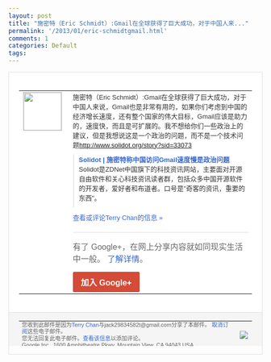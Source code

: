 ```yaml
---
layout: post
title: "施密特（Eric Schmidt）:Gmail在全球获得了巨大成功，对于中国人来..."
permalink: '/2013/01/eric-schmidtgmail.html'
comments: 1
categories: Default
tags: 
---
```

<!-- X-Notifications: 1:8e5ffe4eb0000000 -->

<div style="border:solid 1px #dfdfdf;color:#686868;font:13px Arial"><div style="background-color:#fff;padding:20px;"><table cellpadding="0" cellspacing="0"><tr><td style="padding-right:15px;vertical-align:top"><a href="https://plus.google.com/_/notifications/emlink?emr=14900066512970582018&amp;emid=CKj_jsT937QCFeZLNAodRX4AAA&amp;path=%2F108643996575278738906&amp;dt=1357896197853&amp;uob=8"><img height="75" src="https://lh3.googleusercontent.com/-KKRGTyJ5Bl0/AAAAAAAAAAI/AAAAAAAAtnY/R4QEWIp3Ur0/s75-c-k-a/photo.jpg" style="border:solid 1px #cccccc;" width="75"/></a></td><td style="width:578px;color:#333;font:13px Arial;vertical-align:top"><div style="padding-bottom:10px">施密特（Eric Schmidt）:Gmail在全球获得了<wbr/>巨大成功，对于中国人来说，Gmail也是<wbr/>非常有用的，如果你们考虑到中国的经济增长<wbr/>速度，还有整个国家的伟大目标，Gmail<wbr/>应该是助力的，速度快，而且是可扩展的。我<wbr/>不想给你们一些政治上的建议，但是我想说这<wbr/>是一个政治的问题，而不是一个技术问题<a class="ot-anchor" href="http://www.solidot.org/story?sid=33073" rel="nofollow">ht<wbr/>tp://www.solidot.org<wbr/>/story?sid=33073</a></div><div style="margin-bottom:10px;padding-left:10px; border-left:2px solid #EAEAEA"><span style="margin-right:5px"><a href="http://www.solidot.org/story?sid=33073" style="color:#3366CC;text-decoration:none"><span style="font-weight:bold">Solidot | 施密特称中国访问Gmail速度慢是政治问<wbr/>题</span></a><div style="padding-bottom:10px">Solidot是ZDNet中国旗下的科技<wbr/>资讯网站，主要面对开源自由软件和关心科技<wbr/>资讯读者群，包括众多中国开源软件的开发者<wbr/>，爱好者和布道者。口号是"奇客的资讯，重<wbr/>要的东西"。</div></span></div><a href="https://plus.google.com/_/notifications/emlink?emr=14900066512970582018&amp;emid=CKj_jsT937QCFeZLNAodRX4AAA&amp;path=%2F108643996575278738906%2Fposts%2FYsKWhRqeVJp%3Fgpinv%3DAMIXal-6ToOEhEs-X9pWthx2hFmtsTQaAo5H4ZhbezXAUeH_K14gUY6vgOmKcSwNIr54p9M0whIKBmR3gFZ-oP4R-h_39StqHBzAgnnD15XDKWbpPWyz3K8&amp;dt=1357896197853&amp;uob=8" style="color:#3366CC;text-decoration:none">查看或评论Terry Chan的信息 »</a><div style="margin-top:20px;border-top:solid 1px #dfdfdf"><div style="padding:15px 0;color:#686868;font:16px Arial">有了 Google+，在网上分享内容就如同现实生活中一般。 <a href="http://www.google.com/+/learnmore/" style="color:#3366CC;text-decoration:none">了解详情</a>。</div><a href="https://plus.google.com/_/notifications/emlink?emr=14900066512970582018&amp;emid=CKj_jsT937QCFeZLNAodRX4AAA&amp;path=%2F%3Fgpinv%3DAMIXal-6ToOEhEs-X9pWthx2hFmtsTQaAo5H4ZhbezXAUeH_K14gUY6vgOmKcSwNIr54p9M0whIKBmR3gFZ-oP4R-h_39StqHBzAgnnD15XDKWbpPWyz3K8&amp;dt=1357896197853&amp;uob=8" style="display:inline-block;padding:7px 15px;background-color:#d44b38; color:#fff;font-size:16px; font-weight:bold;border-radius:2px;-webkit-border-radius:2px; -moz-border-radius:2px;border:solid 1px #c43b28; white-space:nowrap;text-decoration:none">加入 Google+</a></div></td></tr></table></div><div style="border-top:solid 1px #dfdfdf;padding:0 20px; background-color:#f5f5f5"><table cellpadding="0" cellspacing="0" style="height:50px"><tbody><tr><td style="vertical-align:middle;width:100%; color:#636363;font:11px Arial; line-height:120%">您收到此邮件是因为<a href="https://plus.google.com/_/notifications/emlink?emr=14900066512970582018&amp;emid=CKj_jsT937QCFeZLNAodRX4AAA&amp;path=%2F108643996575278738906%3Fgpinv%3DAMIXal-6ToOEhEs-X9pWthx2hFmtsTQaAo5H4ZhbezXAUeH_K14gUY6vgOmKcSwNIr54p9M0whIKBmR3gFZ-oP4R-h_39StqHBzAgnnD15XDKWbpPWyz3K8&amp;dt=1357896197853&amp;uob=8" style="color:#3366CC;text-decoration:none">Terry Chan</a>与jack29834582t@gmail.com分享了本邮件。 <a href="https://plus.google.com/_/notifications/emlink?emr=14900066512970582018&amp;emid=CKj_jsT937QCFeZLNAodRX4AAA&amp;path=%2F_%2Fnonplus%2Femailsettings%3Fgpinv%3DAMIXal-6ToOEhEs-X9pWthx2hFmtsTQaAo5H4ZhbezXAUeH_K14gUY6vgOmKcSwNIr54p9M0whIKBmR3gFZ-oP4R-h_39StqHBzAgnnD15XDKWbpPWyz3K8%26est%3DADH5u8XKf2OywX7Xh23H6I-fm55db0WP4z2jpZqHdC-PcZNTj1hHq2DhbwhaIopf88C5eL2iwDw78tQEmnN1XL3bRHuuRdsOmM1Xc7HAZ74VFJ6dj_8yAy6KoLVugyX-EPydZGQxSS2HamuCUfhu1ELmiydCsPU-6g&amp;dt=1357896197853&amp;uob=8" style="color:#3366CC;text-decoration:none">取消订阅</a>这些电子邮件。<br/>您无法回复此电子邮件。<a href="https://plus.google.com/_/notifications/emlink?emr=14900066512970582018&amp;emid=CKj_jsT937QCFeZLNAodRX4AAA&amp;path=%2F108643996575278738906%2Fposts%2FYsKWhRqeVJp%3Fgpinv%3DAMIXal-6ToOEhEs-X9pWthx2hFmtsTQaAo5H4ZhbezXAUeH_K14gUY6vgOmKcSwNIr54p9M0whIKBmR3gFZ-oP4R-h_39StqHBzAgnnD15XDKWbpPWyz3K8&amp;dt=1357896197853&amp;uob=8" style="color:#3366CC;text-decoration:none">查看该信息</a>以添加评论。<br/>Google Inc., 1600 Amphitheatre Pkwy, Mountain View, CA 94043 USA<br/></td><td><img src="https://ssl.gstatic.com/s2/oz/images/notifications/logo/google-plus-6617a72bb36cc548861652780c9e6ff1.png"/></td></tr></tbody></table></div></div>